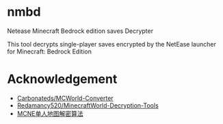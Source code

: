 # nmbd

Netease Minecraft Bedrock edition saves Decrypter

This tool decrypts single-player saves encrypted by the NetEase launcher for Minecraft: Bedrock Edition

# Acknowledgement

- [Carbonateds/MCWorld-Converter](https://github.com/Carbonateds/MCWorld-Converter)
- [Redamancy520/MinecraftWorld-Decryption-Tools](https://github.com/Redamancy520/MinecraftWorld-Decryption-Tools)
- [MCNE单人地图解密算法](https://www.bilibili.com/opus/850892940693733379)

